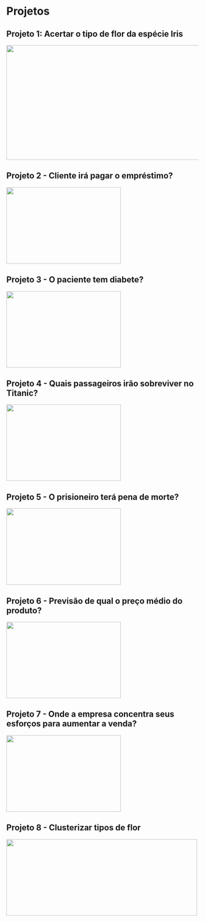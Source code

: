 # Projetos

## Projeto 1: Acertar o tipo de flor da espécie Iris

<img src="https://camo.githubusercontent.com/56808c93ee85ffa474b0f8300e454b4a4ac1caae74774c371d826dc84b3805c1/687474703a2f2f6d69726f2e6d656469756d2e636f6d2f6d61782f313030302f312a486835336d4f4634587934654f526a4c696c4b4f77412e706e67"  width="600" height="300"/>

## Projeto 2 - Cliente irá pagar o empréstimo?

<img src="https://camo.githubusercontent.com/532f057a7d89d8e0fdf4982927f0fe650a6e9019bf603432e8ab3f8d83e69c1f/68747470733a2f2f776f726c6466696e616e6369616c7265766965772e636f6d2f77702d636f6e74656e742f75706c6f6164732f323032302f30322f506572736f6e616c5f6c6f616e5f636f6e636570745f776974685f636f6e74726163745f616e645f6d6f6e65795f7775747768616e666f746f5f47657474795f496d616765735f6c617267652e6a7067"  width="300" height="200"/>

## Projeto 3 - O paciente tem diabete?

<img src="https://camo.githubusercontent.com/ffd6a127f24e9936112e4bdbf916ee454f89301e66bbf72c205e2074cc00d3bc/68747470733a2f2f7374617469632e74756173617564652e636f6d2f6d656469612f61727469636c652f64722f6e6a2f64696162657465735f35323237365f6c2e6a7067" width="300" height="200"/>


## Projeto 4 - Quais passageiros irão sobreviver no Titanic?

<img src=https://camo.githubusercontent.com/b86d0ad13d3b4b785e176dcd7c3c06a70b8f0d041b91151a2e7627c33ade3c43/68747470733a2f2f696263646e2e63616e616c746563682e636f6d2e62722f35754659797a7a2d4243587a6b5a6b314f6c6e447a5973396c63383d2f353132783238382f736d6172742f693234383635382e6a706567 width="300" height="200"/>


## Projeto 5 - O prisioneiro terá pena de morte?

<img src=https://camo.githubusercontent.com/87b0fcbc33622ebe34314ec8a35c5556ccc5812614b4ce5974e41d37315c08f6/68747470733a2f2f7468756d62732e6a757362722e636f6d2f696d67732e6a757362722e636f6d2f7075626c69636174696f6e732f696d616765732f6639643361663038396330663736356132663666346435333766356236613538 width="300" height="200"/>

## Projeto 6 - Previsão de qual o preço médio do produto?

<img src=https://camo.githubusercontent.com/f6f019f06186ca49aec95da42bbdae417bf454c03039901128442ccc70a16124/68747470733a2f2f66696c65732e6e7363746f74616c2e636f6d2e62722f733366732d7075626c69632f6772617068716c2d75706c6f61642d66696c65732f5025433325413167696e615f544f505f446976756c67612543332541372543332541336f5f566172656a6f2e6a70673f3045346e4c726f4c385464305763662e4b524c694d56596d4263414559555049 width="300" height="200"/>

## Projeto 7 - Onde a empresa concentra seus esforços para aumentar a venda?

<img src=https://atendare.com/Files/Froala/636783112238786061808012png.jpg width="300" height="200"/>

## Projeto 8 - Clusterizar tipos de flor

<img src=https://editor.analyticsvidhya.com/uploads/20733iris.png width="500" height="200"/>


